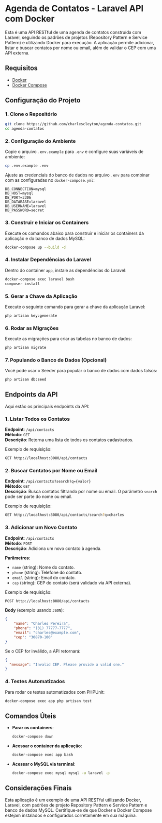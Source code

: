 
# Agenda de Contatos - Laravel API com Docker

Esta é uma API RESTful de uma agenda de contatos construída com Laravel, seguindo os padrões de projetos (Repository Pattern e Service Pattern) e utilizando Docker para execução. A aplicação permite adicionar, listar e buscar contatos por nome ou email, além de validar o CEP com uma API externa.

## Requisitos

- [Docker](https://docs.docker.com/get-docker/)
- [Docker Compose](https://docs.docker.com/compose/install/)

## Configuração do Projeto

### 1. Clone o Repositório

```bash
git clone https://github.com/charlescleyton/agenda-contatos.git
cd agenda-contatos
```

### 2. Configuração do Ambiente

Copie o arquivo `.env.example` para `.env` e configure suas variáveis de ambiente:

```bash
cp .env.example .env
```

Ajuste as credenciais do banco de dados no arquivo `.env` para combinar com as configuradas no `docker-compose.yml`:

```env
DB_CONNECTION=mysql
DB_HOST=mysql
DB_PORT=3306
DB_DATABASE=laravel
DB_USERNAME=laravel
DB_PASSWORD=secret
```

### 3. Construir e Iniciar os Containers

Execute os comandos abaixo para construir e iniciar os containers da aplicação e do banco de dados MySQL:

```bash
docker-compose up --build -d
```

### 4. Instalar Dependências do Laravel

Dentro do container `app`, instale as dependências do Laravel:

```bash
docker-compose exec laravel bash 
composer install
```

### 5. Gerar a Chave da Aplicação

Execute o seguinte comando para gerar a chave da aplicação Laravel:

```bash
php artisan key:generate
```

### 6. Rodar as Migrações

Execute as migrações para criar as tabelas no banco de dados:

```bash
php artisan migrate
```

### 7. Populando o Banco de Dados (Opcional)

Você pode usar o Seeder para popular o banco de dados com dados falsos:

```bash
php artisan db:seed
```

## Endpoints da API

Aqui estão os principais endpoints da API:

### 1. Listar Todos os Contatos

**Endpoint**: `/api/contacts`  
**Método**: `GET`  
**Descrição**: Retorna uma lista de todos os contatos cadastrados.

Exemplo de requisição:

```bash
GET http://localhost:8080/api/contacts
```

### 2. Buscar Contatos por Nome ou Email

**Endpoint**: `/api/contacts?search?q={valor}`  
**Método**: `GET`  
**Descrição**: Busca contatos filtrando por nome ou email. O parâmetro `search` pode ser parte do nome ou email.

Exemplo de requisição:

```bash
GET http://localhost:8080/api/contacts/search?q=charles
```

### 3. Adicionar um Novo Contato

**Endpoint**: `/api/contacts`  
**Método**: `POST`  
**Descrição**: Adiciona um novo contato à agenda.

**Parâmetros**:
- `name` (string): Nome do contato.
- `phone` (string): Telefone do contato.
- `email` (string): Email do contato.
- `cep` (string): CEP do contato (será validado via API externa).

Exemplo de requisição:

```bash
POST http://localhost:8080/api/contacts
```

**Body** (exemplo usando `JSON`):

```json
{
    "name": "Charles Pereira",
    "phone": "(31) 77777-7777",
    "email": "charles@example.com",
    "cep": "30870-100"
}
```

Se o CEP for inválido, a API retornará:

```json
{
  "message": "Invalid CEP. Please provide a valid one."
}
```

### 4. Testes Automatizados

Para rodar os testes automatizados com PHPUnit:

```bash
docker-compose exec app php artisan test
```

## Comandos Úteis

- **Parar os containers**:
  ```bash
  docker-compose down
  ```

- **Acessar o container da aplicação**:
  ```bash
  docker-compose exec app bash
  ```

- **Acessar o MySQL via terminal**:
  ```bash
  docker-compose exec mysql mysql -u laravel -p
  ```

## Considerações Finais

Esta aplicação é um exemplo de uma API RESTful utilizando Docker, Laravel, com padrões de projeto Repository Pattern e Service Pattern e banco de dados MySQL. Certifique-se de que Docker e Docker Compose estejam instalados e configurados corretamente em sua máquina.

